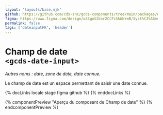 ```yaml
---
layout: 'layouts/base.njk'
github: https://github.com/cds-snc/gcds-components/tree/main/packages/web/src/components/gcds-date-input
figma: https://www.figma.com/design/o4SguSZdar2CCFzSkWNrmB/Syst%C3%A8me-de-design-GC?node-id=851-3247&node-type=canvas&t=Us7CENqCQWbKIk7H-0
permalink: false
tags: ['dateinputFR', 'header']
---
```


# Champ de date <br>`<gcds-date-input>`

_Autres noms : date, zone de date, date connue._

Le champ de date est un espace permettant de saisir une date connue.

{% docLinks locale stage figma github %}
{% enddocLinks %}

{% componentPreview "Aperçu du composant de Champ de date" %}
<gcds-date-input format="full" legend="Champ de date" name="example-default" lang="fr">
</gcds-date-input>
{% endcomponentPreview %}
